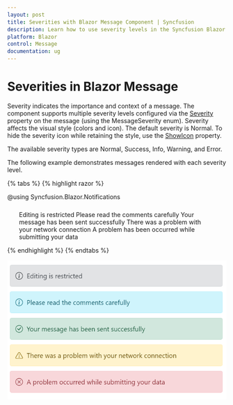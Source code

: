 ```yaml
---
layout: post
title: Severities with Blazor Message Component | Syncfusion
description: Learn how to use severity levels in the Syncfusion Blazor Message component with the Severity property (Normal, Success, Info, Warning, Error) in Blazor Server and WebAssembly apps.
platform: Blazor
control: Message
documentation: ug
---
```


# Severities in Blazor Message

Severity indicates the importance and context of a message. The component supports multiple severity levels configured via the [Severity](https://help.syncfusion.com/cr/blazor/Syncfusion.Blazor.Notifications.SfMessage.html#Syncfusion_Blazor_Notifications_SfMessage_Severity) property on the message (using the MessageSeverity enum). Severity affects the visual style (colors and icon). The default severity is Normal. To hide the severity icon while retaining the style, use the [ShowIcon](https://help.syncfusion.com/cr/blazor/Syncfusion.Blazor.Notifications.SfMessage.html#Syncfusion_Blazor_Notifications_SfMessage_ShowIcon) property.

The available severity types are Normal, Success, Info, Warning, and Error.

The following example demonstrates messages rendered with each severity level.

{% tabs %}
{% highlight razor %}

@using Syncfusion.Blazor.Notifications

<div class="msg-default-section">
  <div class="content-section">
    <SfMessage>Editing is restricted</SfMessage>
    <SfMessage Severity="MessageSeverity.Info">Please read the comments carefully</SfMessage>
    <SfMessage Severity="MessageSeverity.Success">Your message has been sent successfully</SfMessage>
    <SfMessage Severity="MessageSeverity.Warning">There was a problem with your network connection</SfMessage>
    <SfMessage Severity="MessageSeverity.Error">A problem has been occurred while submitting your data</SfMessage>
  </div>
</div>
<style>
  .msg-default-section .content-section {
    margin: 0 auto;
    max-width: 450px;
    padding-top: 10px;
  }

  .msg-default-section .e-message {
    margin: 10px 0;
  }
</style>
    
{% endhighlight %}
{% endtabs %}

![Blazor Message severity examples with icons for Normal, Info, Success, Warning, and Error](./images/message-severity-icon.png)